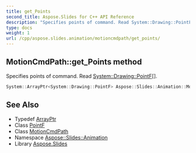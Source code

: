```yaml
---
title: get_Points
second_title: Aspose.Slides for C++ API Reference
description: "Specifies points of command. Read System::Drawing::PointF[]."
type: docs
weight: 1
url: /cpp/aspose.slides.animation/motioncmdpath/get_points/
---
```

## MotionCmdPath::get_Points method


Specifies points of command. Read [System::Drawing::PointF](../../../system.drawing/pointf/)[].

```cpp
System::ArrayPtr<System::Drawing::PointF> Aspose::Slides::Animation::MotionCmdPath::get_Points() override
```

## See Also

* Typedef [ArrayPtr](../../../system/arrayptr/)
* Class [PointF](../../../system.drawing/pointf/)
* Class [MotionCmdPath](../)
* Namespace [Aspose::Slides::Animation](../../)
* Library [Aspose.Slides](../../../)
